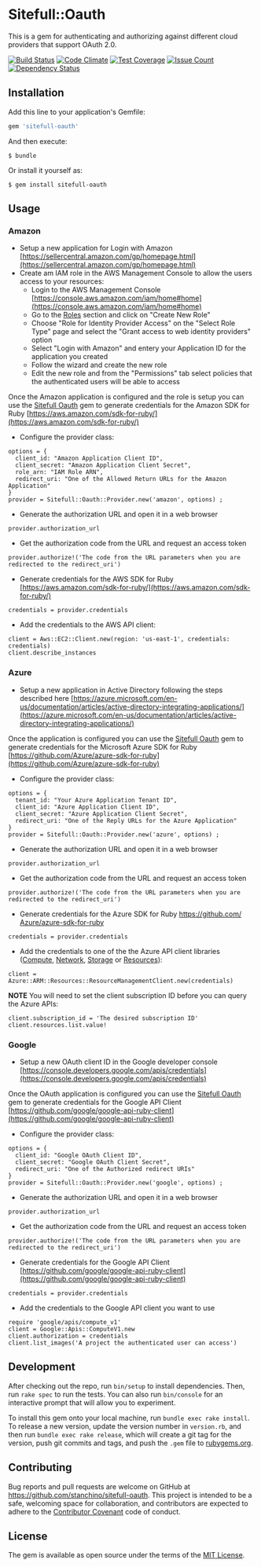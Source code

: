 # Sitefull::Oauth

This is a gem for authenticating and authorizing against different cloud providers that support OAuth 2.0.
 
[![Build
Status](https://travis-ci.org/stanchino/sitefull-oauth.svg?branch=master)](https://travis-ci.org/stanchino/sitefull-oauth)
[![Code
Climate](https://codeclimate.com/github/stanchino/sitefull-oauth/badges/gpa.svg)](https://codeclimate.com/github/stanchino/sitefull-oauth)
[![Test
Coverage](https://codeclimate.com/github/stanchino/sitefull-oauth/badges/coverage.svg)](https://codeclimate.com/github/stanchino/sitefull-oauth/coverage)
[![Issue
Count](https://codeclimate.com/github/stanchino/sitefull-oauth/badges/issue_count.svg)](https://codeclimate.com/github/stanchino/sitefull-oauth)
[![Dependency
Status](https://www.versioneye.com/user/projects/56d4d0b40a4ec126f7f86088/badge.svg?style=flat)](https://www.versioneye.com/user/projects/56d4d0b40a4ec126f7f86088)

## Installation

Add this line to your application's Gemfile:

```ruby
gem 'sitefull-oauth'
```

And then execute:

    $ bundle

Or install it yourself as:

    $ gem install sitefull-oauth

## Usage

### Amazon
  * Setup a new application for Login with Amazon [https://sellercentral.amazon.com/gp/homepage.html](https://sellercentral.amazon.com/gp/homepage.html)
  * Create am IAM role in the AWS Management Console to allow the users access to your resources:
    * Login to the AWS Management Console [https://console.aws.amazon.com/iam/home#home](https://console.aws.amazon.com/iam/home#home)
    * Go to the [Roles](https://console.aws.amazon.com/iam/home#roles) section and click on "Create New Role"
    * Choose "Role for Identity Provider Access" on the "Select Role Type" page and select the "Grant access to web identity providers" option
    * Select "Login with Amazon" and entery your Application ID for the application you created
    * Follow the wizard and create the new role
    * Edit the new role and from the "Permissions" tab select policies that the authenticated users will be able to access

Once the Amazon application is configured and the role is setup you can use the [Sitefull Oauth](https://github.com/stanchino/sitefull-oauth) gem to generate credentials for the Amazon SDK for Ruby [https://aws.amazon.com/sdk-for-ruby/](https://aws.amazon.com/sdk-for-ruby/)
  * Configure the provider class:
```
options = {
  client_id: "Amazon Application Client ID",
  client_secret: "Amazon Application Client Secret",
  role_arn: "IAM Role ARN",
  redirect_uri: "One of the Allowed Return URLs for the Amazon Application"
}
provider = Sitefull::Oauth::Provider.new('amazon', options) ;
```
  * Generate the authorization URL and open it in a web browser
```
provider.authorization_url
```
  * Get the authorization code from the URL and request an access token
```
provider.authorize!('The code from the URL parameters when you are redirected to the redirect_uri')
```
  * Generate credentials for the AWS SDK for Ruby [https://aws.amazon.com/sdk-for-ruby/](https://aws.amazon.com/sdk-for-ruby/)
```
credentials = provider.credentials
```
  * Add the credentials to the AWS API client:
```
client = Aws::EC2::Client.new(region: 'us-east-1', credentials: credentials)
client.describe_instances
```

### Azure
  * Setup a new application in Active Directory following the steps described here [https://azure.microsoft.com/en-us/documentation/articles/active-directory-integrating-applications/](https://azure.microsoft.com/en-us/documentation/articles/active-directory-integrating-applications/)

Once the application is configured you can use the [Sitefull Oauth](https://github.com/stanchino/sitefull-oauth) gem to generate credentials for the Microsoft Azure SDK for Ruby [https://github.com/Azure/azure-sdk-for-ruby](https://github.com/Azure/azure-sdk-for-ruby)
  * Configure the provider class:
```
options = {
  tenant_id: "Your Azure Application Tenant ID",
  client_id: "Azure Application Client ID",
  client_secret: "Azure Application Client Secret",
  redirect_uri: "One of the Reply URLs for the Azure Application"
}
provider = Sitefull::Oauth::Provider.new('azure', options) ;
```
  * Generate the authorization URL and open it in a web browser
```
provider.authorization_url
```
  * Get the authorization code from the URL and request an access token
```
provider.authorize!('The code from the URL parameters when you are redirected to the redirect_uri')
```
  * Generate credentials for the Azure SDK for Ruby [https://github.com/      Azure/azure-sdk-for-ruby](https://github.com/Azure/azure-sdk-for-ruby)
```
credentials = provider.credentials
```
  * Add the credentials to one of the the Azure API client libraries ([Compute](resource_management/azure_mgmt_compute), [Network](resource_management/azure_mgmt_network), [Storage](resource_management/azure_mgmt_storage) or [Resources](resource_management/azure_mgmt_resources)):
```
client = Azure::ARM::Resources::ResourceManagementClient.new(credentials)
```
**NOTE** You will need to set the client subscription ID before you can query the Azure APIs:
```
client.subscription_id = 'The desired subscription ID'
client.resources.list.value!
```

### Google
  * Setup a new OAuth client ID in the Google developer console [https://console.developers.google.com/apis/credentials](https://console.developers.google.com/apis/credentials)

Once the OAuth application is configured you can use the [Sitefull Oauth](https://github.com/stanchino/sitefull-oauth) gem to generate credentials for the Google API Client [https://github.com/google/google-api-ruby-client](https://github.com/google/google-api-ruby-client)
  * Configure the provider class:
```
options = {
  client_id: "Google OAuth Client ID",
  client_secret: "Google OAuth Client Secret",
  redirect_uri: "One of the Authorized redirect URIs"
}
provider = Sitefull::Oauth::Provider.new('google', options) ;
```
  * Generate the authorization URL and open it in a web browser
```
provider.authorization_url
```
  * Get the authorization code from the URL and request an access token
```
provider.authorize!('The code from the URL parameters when you are redirected to the redirect_uri')
```
  * Generate credentials for the Google API Client [https://github.com/google/google-api-ruby-client](https://github.com/google/google-api-ruby-client)
```
credentials = provider.credentials
```
  * Add the credentials to the Google API client you want to use
```
require 'google/apis/compute_v1'
client = Google::Apis::ComputeV1.new
client.authorization = credentials
client.list_images('A project the authenticated user can access')
```

## Development

After checking out the repo, run `bin/setup` to install dependencies. Then, run `rake spec` to run the tests. You can also run `bin/console` for an interactive prompt that will allow you to experiment.

To install this gem onto your local machine, run `bundle exec rake install`. To release a new version, update the version number in `version.rb`, and then run `bundle exec rake release`, which will create a git tag for the version, push git commits and tags, and push the `.gem` file to [rubygems.org](https://rubygems.org).

## Contributing

Bug reports and pull requests are welcome on GitHub at https://github.com/stanchino/sitefull-oauth. This project is intended to be a safe, welcoming space for collaboration, and contributors are expected to adhere to the [Contributor Covenant](http://contributor-covenant.org) code of conduct.


## License

The gem is available as open source under the terms of the [MIT License](http://opensource.org/licenses/MIT).

